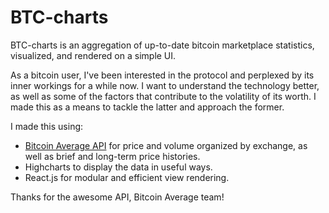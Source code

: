 # BTC-charts

BTC-charts is an aggregation of up-to-date bitcoin marketplace statistics, visualized, and rendered on a simple UI.

As a bitcoin user, I've been interested in the protocol and perplexed by its inner workings for a while now. I want to understand the technology better, as well as some of the factors that contribute to the volatility of its worth. I made this as a means to tackle the latter and approach the former.

I made this using:
- [Bitcoin Average API](https://bitcoinaverage.com/api) for price and volume organized by exchange, as well as brief and long-term price histories.
- Highcharts to display the data in useful ways.
- React.js for modular and efficient view rendering.

Thanks for the awesome API, Bitcoin Average team!
